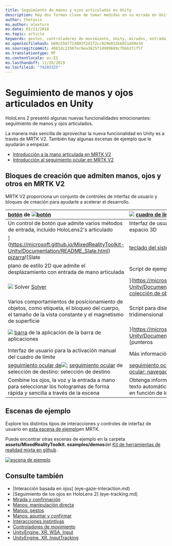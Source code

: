 ```yaml
---
title: Seguimiento de manos y ojos articulados en Unity
description: Hay dos formas clave de tomar medidas en su mirada en Unity, gestos de mano y controladores de movimiento.
author: thetuvix
ms.author: alexturn
ms.date: 03/21/2018
ms.topic: article
keywords: gestos, controladores de movimiento, Unity, mirados, entrada
ms.openlocfilehash: b60c5567714893f2d1f2cc929e832bb851dd9e34
ms.sourcegitcommit: 4081dc2356fec0ea3625f1d989689cfbbb3fcf5f
ms.translationtype: MT
ms.contentlocale: es-ES
ms.lasthandoff: 11/20/2019
ms.locfileid: "74203325"
---
```

# <a name="articulated-hand-and-eye-tracking-in-unity"></a>Seguimiento de manos y ojos articulados en Unity

HoloLens 2 presentó algunas nuevas funcionalidades emocionantes: seguimiento de manos y ojos articulados.

La manera más sencilla de aprovechar la nueva funcionalidad en Unity es a través de MRTK V2. También hay algunas escenas de ejemplo que le ayudarán a empezar. 

* [Introducción a la mano articulada en MRTK V2](https://microsoft.github.io/MixedRealityToolkit-Unity/Documentation/Input/HandTracking.html)
* [Introducción al seguimiento ocular en MRTK V2](https://microsoft.github.io/MixedRealityToolkit-Unity/Documentation/EyeTracking/EyeTracking_Main.html)


## <a name="building-blocks-supporting-hands-eyes-and-others-in-mrtk-v2"></a>Bloques de creación que admiten manos, ojos y otros en MRTK V2

MRTK V2 proporciona un conjunto de controles de interfaz de usuario y bloques de creación para ayudarle a acelerar el desarrollo. 

|  [botón](https://microsoft.github.io/MixedRealityToolkit-Unity/Documentation/README_Button.html) de [![botón](images/MRTK_Button_Main.png)](https://microsoft.github.io/MixedRealityToolkit-Unity/Documentation/README_Button.html) | [![](images/MRTK_BoundingBox_Main.png)](https://microsoft.github.io/MixedRealityToolkit-Unity/Documentation/README_BoundingBox.html) [cuadro de límite](https://microsoft.github.io/MixedRealityToolkit-Unity/Documentation/README_BoundingBox.html) del cuadro de límite | [controlador de manipulación](https://microsoft.github.io/MixedRealityToolkit-Unity/Documentation/README_ManipulationHandler.html) de [![manipuladores](images/MRTK_Manipulation_Main.png)](https://microsoft.github.io/MixedRealityToolkit-Unity/Documentation/README_ManipulationHandler.html) |
|:--- | :--- | :--- |
| Un control de botón que admite varios métodos de entrada, incluido HoloLens2's articulado | Interfaz de usuario estándar para manipular objetos en el espacio 3D | Script para manipular objetos con una o dos manos |
|  [](images/MRTK_Slate_Main.png)](https://microsoft.github.io/MixedRealityToolkit-Unity/Documentation/README_Slate.html) [pizarra](https://microsoft.github.io/MixedRealityToolkit-Unity/Documentation/README_Slate.html)![Slate | [teclado del sistema](https://microsoft.github.io/MixedRealityToolkit-Unity/Documentation/README_SystemKeyboard.html) de [teclado del sistema![](images/MRTK_SystemKeyboard_Main.png)](https://microsoft.github.io/MixedRealityToolkit-Unity/Documentation/README_SystemKeyboard.html) | [![](images/InteractableExamples.png)](https://microsoft.github.io/MixedRealityToolkit-Unity/Documentation/README_Interactable.html) [interactuable](https://microsoft.github.io/MixedRealityToolkit-Unity/Documentation/README_Interactable.html) interactuable |
| plano de estilo 2D que admite el desplazamiento con entrada de mano articulada | Script de ejemplo de uso del teclado del sistema en Unity  | Un script para que los objetos interactúen con los Estados visuales y la compatibilidad con temas |
|  [![](images/MRTK_Solver_Main.png)](https://microsoft.github.io/MixedRealityToolkit-Unity/Documentation/README_Solver.html) Solver [Solver](https://microsoft.github.io/MixedRealityToolkit-Unity/Documentation/README_Solver.html) | [](images/MRTK_ObjectCollection_Main.png)](https://microsoft.github.io/MixedRealityToolkit-Unity/Documentation/README_ManipulationHandler.html) [colección de objetos](https://microsoft.github.io/MixedRealityToolkit-Unity/Documentation/README_ManipulationHandler.html) de colección de objetos de![ | [información](https://microsoft.github.io/MixedRealityToolkit-Unity/Documentation/README_Tooltip.html) sobre herramientas de [![ToolTip](images/MRTK_Tooltip_Main.png)](https://microsoft.github.io/MixedRealityToolkit-Unity/Documentation/README_Tooltip.html) |
| Varios comportamientos de posicionamiento de objetos, como etiqueta, el bloqueo del cuerpo, el tamaño de la vista constante y el magnetismo de superficie | Script para diseñar una matriz de objetos en una forma tridimensional | Interfaz de usuario de anotación con sistema de delimitador/dinamización flexible que se puede utilizar para etiquetar los controladores de movimiento y el objeto. |
|  [![](images/MRTK_AppBar_Main.png)](https://microsoft.github.io/MixedRealityToolkit-Unity/Documentation/README_AppBar.html) [barra](https://microsoft.github.io/MixedRealityToolkit-Unity/Documentation/README_AppBar.html) de la aplicación de la barra de aplicaciones | [](images/MRTK_Pointer_Main.png)](https://microsoft.github.io/MixedRealityToolkit-Unity/Documentation/README_Pointers.html) [punteros](https://microsoft.github.io/MixedRealityToolkit-Unity/Documentation/README_Pointers.html)![punteros | [](images/MRTK_FingertipVisualization_Main.png)](https://microsoft.github.io/MixedRealityToolkit-Unity/Documentation/README_FingertipVisualization.html) [visualización](https://microsoft.github.io/MixedRealityToolkit-Unity/Documentation/README_FingertipVisualization.html) del dedo de visualización de![ |
| Interfaz de usuario para la activación manual del cuadro de límite | Más información sobre los distintos tipos de punteros | La asequibilidad visual de la mano, lo que mejora la confianza para la interacción directa |
|  [seguimiento ocular de![:](images/mrtk_et_targetselect.png)](https://microsoft.github.io/MixedRealityToolkit-Unity/Documentation/EyeTracking/EyeTracking_TargetSelection.html) [seguimiento ocular](https://microsoft.github.io/MixedRealityToolkit-Unity/Documentation/EyeTracking/EyeTracking_TargetSelection.html) de selección de destino: selección de destino | [seguimiento ocular de![:](images/mrtk_et_navigation.png)](https://microsoft.github.io/MixedRealityToolkit-Unity/Documentation/EyeTracking/EyeTracking_Navigation.html) [seguimiento de navegación ocular: navegación](https://microsoft.github.io/MixedRealityToolkit-Unity/Documentation/EyeTracking/EyeTracking_Navigation.html) | [seguimiento ocular de![:](images/mrtk_et_heatmaps.png)](https://microsoft.github.io/MixedRealityToolkit-Unity/Documentation/EyeTracking/EyeTracking_Visualization.html) seguimiento de la vista de mapa térmico [: mapa térmico](https://microsoft.github.io/MixedRealityToolkit-Unity/Documentation/EyeTracking/EyeTracking_Visualization.html) |
| Combine los ojos, la voz y la entrada a mano para seleccionar los hologramas de forma rápida y sencilla a través de la escena | Obtenga información acerca de Cómo desplazarse por texto automáticamente o acercar el contenido centrado en función de lo que está examinando| Ejemplos de registro, carga y visualización de lo que los usuarios han estado examinando en la aplicación |

## <a name="example-scenes"></a>Escenas de ejemplo
Explore los distintos tipos de interacciones y controles de interfaz de usuario en [esta escena de ejemplo](https://microsoft.github.io/MixedRealityToolkit-Unity/Documentation/README_HandInteractionExamples.html)en MRTK.

Puede encontrar otras escenas de ejemplo en la carpeta **assets/MixedRealityToolkit. examples/demos**del [Kit de herramientas de realidad mixta en github](https://github.com/Microsoft/MixedRealityToolkit-Unity) .

[![escena de ejemplo](images/MRTK_Examples.png)](https://microsoft.github.io/MixedRealityToolkit-Unity/Documentation/README_HandInteractionExamples.html)

## <a name="see-also"></a>Consulte también

* [Interacción basada en ojos] (eye-gaze-interaction.md)
* [Seguimiento de los ojos en HoloLens 2] (eye-tracking.md)
* [Mirada y confirmación](gaze-and-commit.md)
* [Manos: manipulación directa](direct-manipulation.md)
* [Manos: gestos](gaze-and-commit.md#composite-gestures)
* [Manos: apuntar y confirmar](point-and-commit.md)
* [Interacciones instintivas](interaction-fundamentals.md)
* [Controladores de movimiento](motion-controllers.md)
* [UnityEngine. XR. WSA. Input](https://docs.unity3d.com/ScriptReference/XR.WSA.Input.InteractionManager.html)
* [UnityEngine. XR. InputTracking](https://docs.unity3d.com/ScriptReference/XR.InputTracking.html)
